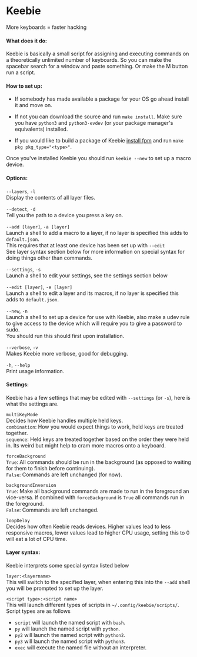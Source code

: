 # Keebie

More keyboards = faster hacking



#### What does it do:

Keebie is basically a small script for assigning and executing commands on a theoretically unlimited number of keyboards. So you can make the spacebar search for a window and paste something. Or make the M button run a script.



#### How to set up:

 - If somebody has made available a package for your OS go ahead install it and move on.

 - If not you can download the source and run `make install`. Make sure you have `python3` and `python3-evdev` (or your package manager's equivalents) installed.

 - If you would like to build a package of Keebie [install fpm](https://fpm.readthedocs.io/en/latest/installing.html) and run `make pkg pkg_type="<type>"`.

 Once you've installed Keebie you should run `keebie --new` to set up a macro device.



#### Options:

`--layers`, `-l`  
  Display the contents of all layer files.

`--detect`, `-d`  
  Tell you the path to a device you press a key on.

`--add [layer]`, `-a [layer]`  
  Launch a shell to add a macro to a layer, if no layer is specified this adds to `default.json`.  
  This requires that at least one device has been set up with `--edit`  
  See layer syntax section below for more information on special syntax for doing things other than commands.

`--settings`, `-s`  
  Launch a shell to edit your settings, see the settings section below

`--edit [layer]`, `-e [layer]`  
  Launch a shell to edit a layer and its macros, if no layer is specified this adds to `default.json`.

`--new`, `-n`  
  Launch a shell to set up a device for use with Keebie, also make a udev rule to give access to the device which will require you to give a password to sudo.  
  You should run this should first upon installation.

`--verbose`, `-v`  
  Makes Keebie more verbose, good for debugging.

`-h`, `--help`  
  Print usage information.



#### Settings:

Keebie has a few settings that may be edited with `--settings` (or `-s`), here is what the settings are.

`multiKeyMode`  
  Decides how Keebie handles multiple held keys.  
  `combination`: How you would expect things to work, held keys are treated together.  
  `sequence`: Held keys are treated together based on the order they were held in. Its weird but might help to cram more macros onto a keyboard.  

`forceBackground`  
  `True`: All commands should be run in the background (as opposed to waiting for them to finish before continuing).  
  `False`: Commands are left unchanged (for now).  

`backgroundInversion`  
  `True`: Make all background commands are made to run in the foreground an vice-versa. If combined with `forceBackground` is `True` all commands run in the foreground.  
  `False`: Commands are left unchanged.  

`loopDelay`  
  Decides how often Keebie reads devices. Higher values lead to less responsive macros, lower values lead to higher CPU usage, setting this to 0 will eat a lot of CPU time.



#### Layer syntax:

Keebie interprets some special syntax listed below

`layer:<layername>`  
  This will switch to the specified layer, when entering this into the `--add` shell you will be prompted to set up the layer.

`<script type>:<script name>`  
  This will launch different types of scripts in `~/.config/keebie/scripts/`.  
  Script types are as follows  
   - `script` will launch the named script with `bash`.  
   - `py` will launch the named script with `python`.  
   - `py2` will launch the named script with `python2`.  
   - `py3` will launch the named script with `python3`.  
   - `exec` will execute the named file without an interpreter.  